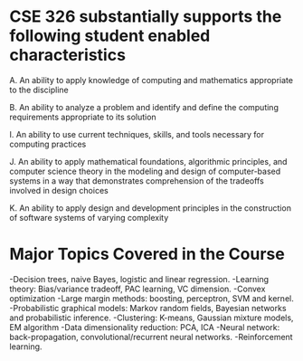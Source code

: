 ﻿# CSE 326 substantially supports the following student enabled characteristics
A. An ability to apply knowledge of computing and mathematics appropriate to the discipline

B. An ability to analyze a problem and identify and define the computing requirements appropriate to its solution

I. An ability to use current techniques, skills, and tools necessary for computing practices

J. An ability to apply mathematical foundations, algorithmic principles, and computer science theory in the modeling and design of computer-based systems in a way that demonstrates comprehension of the tradeoffs involved in design choices

K. An ability to apply design and development principles in the construction of software systems of varying complexity

# Major Topics Covered in the Course
-Decision trees, naive Bayes, logistic and linear regression.
-Learning theory: Bias/variance tradeoff, PAC learning, VC dimension.
-Convex optimization
-Large margin methods: boosting, perceptron, SVM and kernel.
-Probabilistic graphical models: Markov random fields, Bayesian networks and probabilistic inference.
-Clustering: K-means, Gaussian mixture models, EM algorithm
-Data dimensionality reduction: PCA, ICA
-Neural network: back-propagation, convolutional/recurrent neural networks.
-Reinforcement learning.